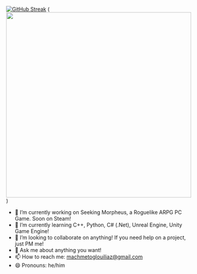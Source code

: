 [![GitHub Streak](https://streak-stats.demolab.com?user=machmetoglouiliaz&theme=codestackr)](https://git.io/streak-stats)
(<img src="https://wakatime.com/share/@9e1c9f62-037e-4abc-9a9b-d0ec19ad44ec/f74958ad-254f-4021-8c97-3f9b67311964.svg" width=500vw height=500vh>)


- 🔭 I’m currently working on Seeking Morpheus, a Roguelike ARPG PC Game. Soon on Steam!
- 🌱 I’m currently learning C++, Python, C# (.Net), Unreal Engine, Unity Game Engine!
- 👯 I’m looking to collaborate on anything! If you need help on a project, just PM me!
- 💬 Ask me about anything you want!
- 📫 How to reach me: machmetoglouiliaz@gmail.com
- 😄 Pronouns: he/him
